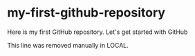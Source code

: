 # my-first-github-repository
Here is my first GitHub repository. Let's get started with GitHub

This line was removed manually in LOCAL.

